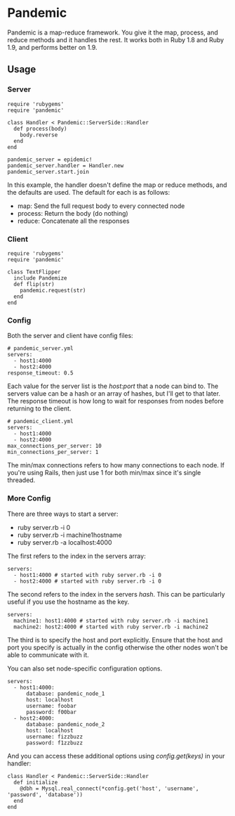 # Pandemic
Pandemic is a map-reduce framework. You give it the map, process, and reduce methods and it handles the rest. It works both in Ruby 1.8 and Ruby 1.9, and performs better on 1.9.

## Usage
### Server
    
    require 'rubygems'
    require 'pandemic'

    class Handler < Pandemic::ServerSide::Handler
      def process(body)
        body.reverse
      end
    end

    pandemic_server = epidemic!
    pandemic_server.handler = Handler.new
    pandemic_server.start.join

In this example, the handler doesn't define the map or reduce methods, and the defaults are used. The default for each is as follows:

  * map: Send the full request body to every connected node
  * process: Return the body (do nothing)
  * reduce: Concatenate all the responses

### Client

    require 'rubygems'
    require 'pandemic'

    class TextFlipper
      include Pandemize
      def flip(str)
        pandemic.request(str)
      end
    end


### Config
Both the server and client have config files:

    # pandemic_server.yml
    servers:
      - host1:4000
      - host2:4000
    response_timeout: 0.5

Each value for the server list is the _host:port_ that a node can bind to. The servers value can be a hash or an array of hashes, but I'll get to that later. The response timeout is how long to wait for responses from nodes before returning to the client.

    # pandemic_client.yml
    servers:
      - host1:4000
      - host2:4000
    max_connections_per_server: 10
    min_connections_per_server: 1
The min/max connections refers to how many connections to each node. If you're using Rails, then just use 1 for both min/max since it's single threaded.

### More Config
There are three ways to start a server:

  * ruby server.rb -i 0
  * ruby server.rb -i machine1hostname
  * ruby server.rb -a localhost:4000
  
The first refers to the index in the servers array:

    servers:
      - host1:4000 # started with ruby server.rb -i 0
      - host2:4000 # started with ruby server.rb -i 0
      
The second refers to the index in the servers _hash_. This can be particularly useful if you use the hostname as the key.

    servers:
      machine1: host1:4000 # started with ruby server.rb -i machine1
      machine2: host2:4000 # started with ruby server.rb -i machine2
      
The third is to specify the host and port explicitly. Ensure that the host and port you specify is actually in the config otherwise the other nodes won't be able to communicate with it.

You can also set node-specific configuration options.

    servers:
      - host1:4000:
          database: pandemic_node_1
          host: localhost
          username: foobar
          password: f00bar
      - host2:4000:
          database: pandemic_node_2
          host: localhost
          username: fizzbuzz
          password: f1zzbuzz
            
And you can access these additional options using _config.get(keys)_ in your handler:

    class Handler < Pandemic::ServerSide::Handler
      def initialize
        @dbh = Mysql.real_connect(*config.get('host', 'username', 'password', 'database')) 
      end
    end